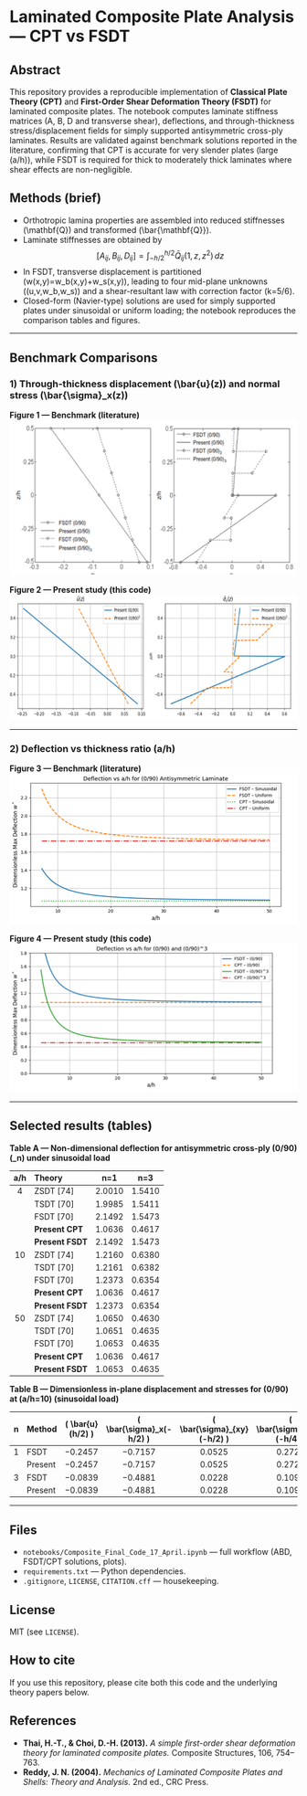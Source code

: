 # Laminated Composite Plate Analysis — CPT vs FSDT

## Abstract
This repository provides a reproducible implementation of **Classical Plate Theory (CPT)** and **First-Order Shear Deformation Theory (FSDT)** for laminated composite plates. The notebook computes laminate stiffness matrices (A, B, D and transverse shear), deflections, and through-thickness stress/displacement fields for simply supported antisymmetric cross-ply laminates. Results are validated against benchmark solutions reported in the literature, confirming that CPT is accurate for very slender plates (large \(a/h\)), while FSDT is required for thick to moderately thick laminates where shear effects are non-negligible.

## Methods (brief)
- Orthotropic lamina properties are assembled into reduced stiffnesses \(\mathbf{Q}\) and transformed \(\bar{\mathbf{Q}}\).
- Laminate stiffnesses are obtained by
$$
[A_{ij}, B_{ij}, D_{ij}] = \int_{-h/2}^{h/2} \bar{Q}_{ij}(1, z, z^2)\,dz
$$
- In FSDT, transverse displacement is partitioned \(w(x,y)=w_b(x,y)+w_s(x,y)\), leading to four mid-plane unknowns \((u,v,w_b,w_s)\) and a shear-resultant law with correction factor \(k=5/6\).
- Closed-form (Navier-type) solutions are used for simply supported plates under sinusoidal or uniform loading; the notebook reproduces the comparison tables and figures.


---

## Benchmark Comparisons 

### 1) Through-thickness displacement \(\bar{u}(z)\) and normal stress \(\bar{\sigma}_x(z)\)

**Figure 1 — Benchmark (literature)**  
![Figure 1 – Benchmark Displacement & Stress](1.png)

**Figure 2 — Present study (this code)**  
![Figure 2 – Present Displacement & Stress](2.png)

---

### 2) Deflection vs thickness ratio \(a/h\)

**Figure 3 — Benchmark (literature)**  
![Figure 3 – Benchmark Deflection](3.png)

**Figure 4 — Present study (this code)**  
![Figure 4 – Present Deflection](4.png)

---

## Selected results (tables)

**Table A — Non-dimensional deflection for antisymmetric cross-ply (0/90)\(_n\) under sinusoidal load**

| a/h | Theory        | n=1    | n=3    |
|:---:|:--------------|:------:|:------:|
|  4  | ZSDT [74]     | 2.0010 | 1.5410 |
|     | TSDT [70]     | 1.9985 | 1.5411 |
|     | FSDT [70]     | 2.1492 | 1.5473 |
|     | **Present CPT** | 1.0636 | 0.4617 |
|     | **Present FSDT**| 2.1492 | 1.5473 |
| 10  | ZSDT [74]     | 1.2160 | 0.6380 |
|     | TSDT [70]     | 1.2161 | 0.6382 |
|     | FSDT [70]     | 1.2373 | 0.6354 |
|     | **Present CPT** | 1.0636 | 0.4617 |
|     | **Present FSDT**| 1.2373 | 0.6354 |
| 50  | ZSDT [74]     | 1.0650 | 0.4630 |
|     | TSDT [70]     | 1.0651 | 0.4635 |
|     | FSDT [70]     | 1.0653 | 0.4635 |
|     | **Present CPT** | 1.0636 | 0.4617 |
|     | **Present FSDT**| 1.0653 | 0.4635 |

**Table B — Dimensionless in-plane displacement and stresses for (0/90) at \(a/h=10\) (sinusoidal load)**

| n | Method   | \( \bar{u}(h/2) \) | \( \bar{\sigma}_x(-h/2) \) | \( \bar{\sigma}_{xy}(-h/2) \) | \( \bar{\sigma}_{xz}(-h/4) \) |
|:-:|:---------|:------------------:|:--------------------------:|:-----------------------------:|:-----------------------------:|
| 1 | FSDT     |   −0.2457          | −0.7157                    | 0.0525                        | 0.2728                        |
|   | Present  |   −0.2457          | −0.7157                    | 0.0525                        | 0.2728                        |
| 3 | FSDT     |   −0.0839          | −0.4881                    | 0.0228                        | 0.1091                        |
|   | Present  |   −0.0839          | −0.4881                    | 0.0228                        | 0.1091                        |

---

## Files
- `notebooks/Composite_Final_Code_17_April.ipynb` — full workflow (ABD, FSDT/CPT solutions, plots).
- `requirements.txt` — Python dependencies.
- `.gitignore`, `LICENSE`, `CITATION.cff` — housekeeping.

## License
MIT (see `LICENSE`).

## How to cite
If you use this repository, please cite both this code and the underlying theory papers below.

## References
- **Thai, H.-T., & Choi, D.-H. (2013).** *A simple first-order shear deformation theory for laminated composite plates.* Composite Structures, 106, 754–763.
- **Reddy, J. N. (2004).** *Mechanics of Laminated Composite Plates and Shells: Theory and Analysis.* 2nd ed., CRC Press.
